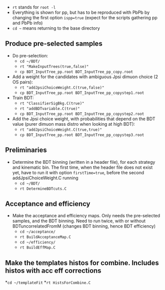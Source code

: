 * `rt` stands for `root -l`
* Everything is shown for pp, but has to be reproduced with PbPb by changing the first option `ispp=true` (expect for the scripts gathering pp and PbPb info)
* `cd ~` means returning to the base directory

## Produce pre-selected samples

- Do pre-selection:
  * `cd ~/BDT/`
  * `rt "MakeInputTrees(true,false)"`
  * `cp BDT_InputTree_pp.root BDT_InputTree_pp_copy.root`
- Add a weight for the candidates with ambiguous Jpsi dimuon choice (2 OS pairs):
  * `rt "addJpsiChoiceWeight.C(true,false)"`
  * `cp BDT_InputTree_pp.root BDT_InputTree_pp_copystep1.root`
- Train BDT:
  * `rt "ClassifierSigBkg.C(true)"`
  * `rt "addBDTvariable.C(true)"`
  * `cp BDT_InputTree_pp.root BDT_InputTree_pp_copystep2.root`
- Add the Jpsi choice weight, with probabilities that depend on the BDT value (purer dimuon mass distro when looking at high BDT):
  * `rt "addJpsiChoiceWeight.C(true,true)"`
  * `cp BDT_InputTree_pp.root BDT_InputTree_pp_copystep3.root`

## Preliminaries
- Determine the BDT binning (written in a header file), for each strategy and kinematic bin. The first time, when the header file does not exist yet, have to run it with option `firstTime=true`, before the second addJpsiChoiceWeight.C running 
  * `cd ~/BDT/`
  * `rt DetermineBDTcuts.C`

## Acceptance and efficiency
- Make the acceptance and efficiency maps. Only needs the pre-selected samples, and the BDT binning. Need to run twice, with or without BDTuncorrelatedFromM (changes BDT binning, hence BDT efficiency)
  * `cd ~/acceptance/`
  * `rt BuildAcceptanceMap.C`
  * `cd ~/efficiency/`
  * `rt BuildEffMap.C`

## Make the templates histos for combine. Includes histos with acc eff corrections
  *`cd ~/templateFit`
  *`rt HistsForCombine.C`
